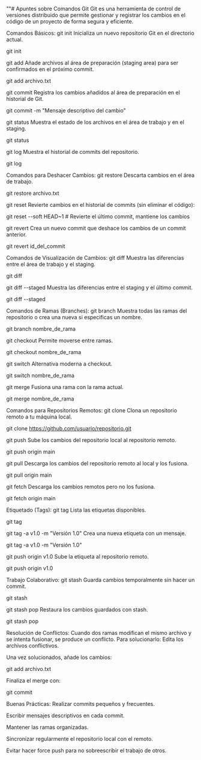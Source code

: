 ""# Apuntes sobre Comandos Git
Git es una herramienta de control de versiones distribuido que permite gestionar y registrar los cambios en el código de un proyecto de forma segura y eficiente.

Comandos Básicos:
git init
 Inicializa un nuevo repositorio Git en el directorio actual.

 git init


git add
 Añade archivos al área de preparación (staging area) para ser confirmados en el próximo commit.

 git add archivo.txt


git commit
 Registra los cambios añadidos al área de preparación en el historial de Git.

 git commit -m "Mensaje descriptivo del cambio"


git status
 Muestra el estado de los archivos en el área de trabajo y en el staging.

 git status


git log
 Muestra el historial de commits del repositorio.

 git log



Comandos para Deshacer Cambios:
git restore
 Descarta cambios en el área de trabajo.

 git restore archivo.txt


git reset
 Revierte cambios en el historial de commits (sin eliminar el código):

 git reset --soft HEAD~1  # Revierte el último commit, mantiene los cambios


git revert
 Crea un nuevo commit que deshace los cambios de un commit anterior.

 git revert id_del_commit



Comandos de Visualización de Cambios:
git diff
 Muestra las diferencias entre el área de trabajo y el staging.

 git diff


git diff --staged
 Muestra las diferencias entre el staging y el último commit.

 git diff --staged



Comandos de Ramas (Branches):
git branch
 Muestra todas las ramas del repositorio o crea una nueva si especificas un nombre.

 git branch nombre_de_rama


git checkout
 Permite moverse entre ramas.

 git checkout nombre_de_rama


git switch
 Alternativa moderna a checkout.

 git switch nombre_de_rama


git merge
 Fusiona una rama con la rama actual.

 git merge nombre_de_rama



Comandos para Repositorios Remotos:
git clone
 Clona un repositorio remoto a tu máquina local.

 git clone https://github.com/usuario/repositorio.git


git push
 Sube los cambios del repositorio local al repositorio remoto.

 git push origin main


git pull
 Descarga los cambios del repositorio remoto al local y los fusiona.

 git pull origin main


git fetch
 Descarga los cambios remotos pero no los fusiona.

 git fetch origin main



Etiquetado (Tags):
git tag
 Lista las etiquetas disponibles.

 git tag


git tag -a v1.0 -m "Versión 1.0"
 Crea una nueva etiqueta con un mensaje.

 git tag -a v1.0 -m "Versión 1.0"


git push origin v1.0
 Sube la etiqueta al repositorio remoto.

 git push origin v1.0



Trabajo Colaborativo:
git stash
 Guarda cambios temporalmente sin hacer un commit.

 git stash


git stash pop
 Restaura los cambios guardados con stash.

 git stash pop



Resolución de Conflictos:
Cuando dos ramas modifican el mismo archivo y se intenta fusionar, se produce un conflicto. Para solucionarlo:
Edita los archivos conflictivos.


Una vez solucionados, añade los cambios:

 git add archivo.txt


Finaliza el merge con:

 git commit



Buenas Prácticas:
Realizar commits pequeños y frecuentes.


Escribir mensajes descriptivos en cada commit.


Mantener las ramas organizadas.


Sincronizar regularmente el repositorio local con el remoto.


Evitar hacer force push para no sobreescribir el trabajo de otros.
